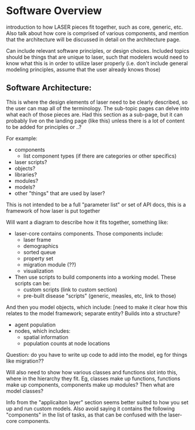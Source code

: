 # Software Overview

introduction to how LASER pieces fit together, such as core, generic, etc. Also talk about how core is comprised of various components, and mention that the architecture will be discussed in detail on the architecture page.

Can include relevant software principles, or design choices. Included topics should be things that are unique to laser, such that modelers would need to know what this is in order to utilize laser properly (i.e. don't include general modeling principles, assume that the user already knows those)

## Software Architecture:

This is where the design elements of laser need to be clearly described, so the user can map all of the terminology. The sub-topic pages can delve into what each of those pieces are. Had this section as a sub-page, but it can probably live on the landing page (like this) unless there is a lot of content to be added for principles or ..?

For example:

- components
    - list component types (if there are categories or other specifics)
- laser scripts?
- objects?
- libraries?
- modules?
- models?
- other "things" that are used by laser?

This is not intended to be a full "parameter list" or set of API docs, this is a framework of how laser is put together


Will want a diagram to describe how it fits together, something like:

- laser-core contains components. Those components include:
    - laser frame
    - demographics
    - sorted queue
    - property set
    - migration module (??)
    - visualization
- Then use scripts to build components into a working model. These scripts can be:
    - custom scripts (link to custom section)
    - pre-built disease "scripts" (generic, measles, etc, link to those)


And then you model objects, which include: [need to make it clear how this relates to the model framework; separate entity? Builds into a structure?

- agent population
- nodes, which includes:
    - spatial information
    - population counts at node locations

Question: do you have to write up code to add into the model, eg for things like migration??

Will also need to show how various classes and functions slot into this, where in the hierarchy they fit. Eg, classes make up functions, functions make up components, components make up modules? Then what are model classes?

Info from the "applicaiton layer" section seems better suited to how you set up and run custom models. Also avoid saying it contains the following "components" in the list of tasks, as that can be confused with the laser-core components.